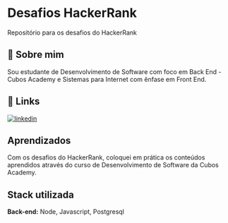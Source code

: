 
# Desafios HackerRank

Repositório para os desafios do HackerRank

## 🚀 Sobre mim

Sou estudante de Desenvolvimento de Software com foco em Back End - Cubos Academy e Sistemas para Internet com ênfase em Front End.


## 🔗 Links

[![linkedin](https://img.shields.io/badge/linkedin-0A66C2?style=for-the-badge&logo=linkedin&logoColor=white)](https://www.linkedin.com/in/dev-everton-silva/)



## Aprendizados

Com os desafios do HackerRank, coloquei em prática os conteúdos aprendidos através do curso de Desenvolvimento de Software da Cubos Academy.


## Stack utilizada

**Back-end:** Node, Javascript, Postgresql

